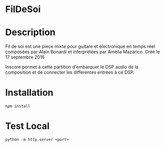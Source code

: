 # FilDeSoi
# Description
Fil de soi est une piece mixte pour guitare et électronique en temps réel composées par Alain Bonardi et interprétées par Amèlia Mazarico. Créé le 17 septembre 2016

Inscore permet à cette partition d'embarquer le DSP audio de la composition et de connecter les differentes entrées à ce DSP.

# Installation
```
npm install
```

# Test Local
```
python -m http.server <port>
```